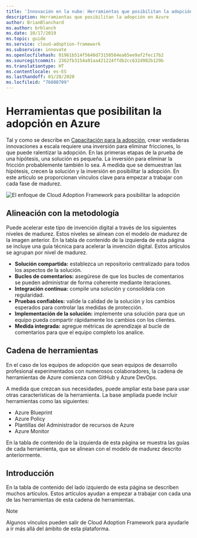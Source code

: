 ```yaml
---
title: 'Innovación en la nube: Herramientas que posibilitan la adopción en Azure'
description: Herramientas que posibilitan la adopción en Azure
author: BrianBlanchard
ms.author: brblanch
ms.date: 10/17/2019
ms.topic: guide
ms.service: cloud-adoption-framework
ms.subservice: innovate
ms.openlocfilehash: 01961b514f5640d73150504ea65ee9af2fec17b2
ms.sourcegitcommit: 2362fb3154a91aa421224ffdb2cc632d982b129b
ms.translationtype: HT
ms.contentlocale: es-ES
ms.lasthandoff: 01/28/2020
ms.locfileid: "76808709"
---
```

# <a name="tools-to-empower-adoption-in-azure"></a>Herramientas que posibilitan la adopción en Azure

Tal y como se describe en [Capacitación para la adopción](../considerations/ci-cd.md), crear verdaderas innovaciones a escala requiere una inversión para eliminar fricciones, lo que puede ralentizar la adopción. En las primeras etapas de la prueba de una hipótesis, una solución es pequeña. La inversión para eliminar la fricción probablemente también lo sea. A medida que se demuestran las hipótesis, crecen la solución y la inversión en posibilitar la adopción. En este artículo se proporcionan vínculos clave para empezar a trabajar con cada fase de madurez.

![El enfoque de Cloud Adoption Framework para posibilitar la adopción](../../_images/innovate/empower-adoption-maturity.png)

## <a name="alignment-to-the-methodology"></a>Alineación con la metodología

Puede acelerar este tipo de invención digital a través de los siguientes niveles de madurez. Estos niveles se alinean con el modelo de madurez de la imagen anterior. En la tabla de contenido de la izquierda de esta página se incluye una guía técnica para acelerar la invención digital. Estos artículos se agrupan por nivel de madurez.

- **Solución compartida:** establezca un repositorio centralizado para todos los aspectos de la solución.
- **Bucles de comentarios:** asegúrese de que los bucles de comentarios se pueden administrar de forma coherente mediante iteraciones.
- **Integración continua:** compile una solución y consolídela con regularidad.
- **Pruebas confiables:** valide la calidad de la solución y los cambios esperados para controlar las medidas de protección.
- **Implementación de la solución:** implemente una solución para que un equipo pueda compartir rápidamente los cambios con los clientes.
- **Medida integrada:** agregue métricas de aprendizaje al bucle de comentarios para que el equipo completo los analice.

## <a name="toolchain"></a>Cadena de herramientas

En el caso de los equipos de adopción que sean equipos de desarrollo profesional experimentados con numerosos colaboradores, la cadena de herramientas de Azure comienza con GitHub y Azure DevOps.

A medida que crezcan sus necesidades, puede ampliar esta base para usar otras características de la herramienta. La base ampliada puede incluir herramientas como las siguientes:

- Azure Blueprint
- Azure Policy
- Plantillas del Administrador de recursos de Azure
- Azure Monitor

En la tabla de contenido de la izquierda de esta página se muestra las guías de cada herramienta, que se alinean con el modelo de madurez descrito anteriormente.

## <a name="get-started"></a>Introducción

En la tabla de contenido del lado izquierdo de esta página se describen muchos artículos. Estos artículos ayudan a empezar a trabajar con cada una de las herramientas de esta cadena de herramientas.

> [!NOTE]
> Algunos vínculos pueden salir de Cloud Adoption Framework para ayudarle a ir más allá del ámbito de esta plataforma.
